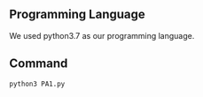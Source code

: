 ## Programming Language

We used python3.7 as our programming language.

## Command

```sh
python3 PA1.py
```
